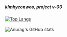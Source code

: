 
<!--
**klmhyeonwoo/klmhyeonwoo** is a ✨ _special_ ✨ repository because its `README.md` (this file) appears on your GitHub profile.

Here are some ideas to get you started:

- 🔭 I’m currently working on ...
- 🌱 I’m currently learning ...
- 👯 I’m looking to collaborate on ...
- 🤔 I’m looking for help with ...

- 📫 How to reach me: ...
- 😄 Pronouns: ...
- ⚡ Fun fact: ...
-->

##### klmhyeonwoo, project v-00

[![Top Langs](https://github-readme-stats.vercel.app/api/top-langs/?username=klmhyeonwoo&layout=compact)](https://github.com/anuraghazra/github-readme-stats)
<br/>
<br/>
![Anurag's GitHub stats](https://github-readme-stats.vercel.app/api?username=klmhyeonwoo&hide=contribs,prs)
